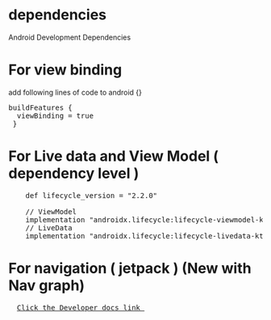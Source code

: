 # dependencies
Android Development Dependencies

# For view binding 
add following lines of code to android {} <br>
<pre>
buildFeatures {
  viewBinding = true
 }
</pre>

# For Live data and View Model ( dependency level ) 
<pre>
    def lifecycle_version = "2.2.0"

    // ViewModel
    implementation "androidx.lifecycle:lifecycle-viewmodel-ktx:$lifecycle_version"
    // LiveData
    implementation "androidx.lifecycle:lifecycle-livedata-ktx:$lifecycle_version"
</pre>

# For navigation ( jetpack ) (New with Nav graph)

<pre>
  <a href="https://developer.android.com/jetpack/androidx/releases/navigation">Click the Developer docs link </a>
</pre>
